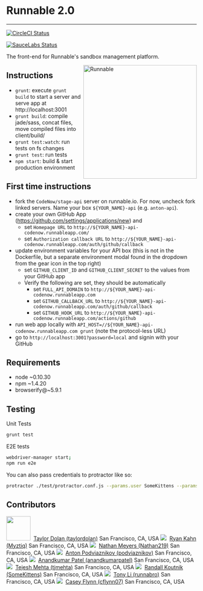 Runnable 2.0
=============

---

[![
  CircleCI Status
 ](https://circleci.com/gh/CodeNow/runnable-angular.png?circle-token=979bf08a16049c22ca0f7f7e01cb523ce9dbfcac)
](https://circleci.com/gh/CodeNow/runnable-angular)

[![
  SauceLabs Status
 ](https://saucelabs.com/browser-matrix/runnable.svg?auth=9a8a382b89d804503547b9feda1eb36c)
](https://saucelabs.com/u/runnable)

The front-end for Runnable's sandbox management platform.

<img src="http://runnable.com/images/bear-alt.png" alt="Runnable" align="right" height="300" style="position:relative;z-index:1;">

Instructions
-------------
- `grunt`: execute `grunt build` to start a server and serve app at http://localhost:3001
- `grunt build`: compile jade/sass, concat files, move compiled files into client/build/
- `grunt test:watch`: run tests on fs changes
- `grunt test`: run tests
- `npm start`: build & start production environment


First time instructions
------------------------
 - fork the `CodeNow/stage-api` server on runnable.io. For now, uncheck fork linked servers. Name your box `${YOUR_NAME}-api` (e.g. `anton-api`).
 - create your own GitHub App (https://github.com/settings/applications/new) and
    - set `Homepage URL` to `http://${YOUR_NAME}-api-codenow.runnableapp.com/`
    - set `Authorization callback URL` to `http://${YOUR_NAME}-api-codenow.runnableapp.com/auth/github/callback`
 - update environment variables for your API box (this is not in the Dockerfile, but a separate environment modal found in the dropdown from the gear icon in the top right)
    - set `GITHUB_CLIENT_ID` and `GITHUB_CLIENT_SECRET` to the values from your GitHub app
    - Verify the following are set, they should be automatically
       - set `FULL_API_DOMAIN` to `http://${YOUR_NAME}-api-codenow.runnableapp.com`
       - set `GITHUB_CALLBACK_URL` to `http://${YOUR_NAME}-api-codenow.runnableapp.com/auth/github/callback`
       - set `GITHUB_HOOK_URL` to `http://${YOUR_NAME}-api-codenow.runnableapp.com/actions/github`
 - run web app locally with `API_HOST=//${YOUR_NAME}-api-codenow.runnableapp.com grunt` (note the protocol-less URL)
 - go to `http://localhost:3001?password=local` and signin with your GitHub

Requirements
------------
- node ~0.10.30
- npm ~1.4.20
- browserify@~5.9.1

Testing
-------
Unit Tests
```bash
grunt test
```

E2E tests
```bash
webdriver-manager start;
npm run e2e
```
You can also pass credentials to protractor like so:
```bash
protractor ./test/protractor.conf.js --params.user SomeKittens --params.password hunter2
```

Contributors
------------
<img src="https://avatars3.githubusercontent.com/u/7440805?s=64" width="64">&nbsp;
[Taylor Dolan (taylordolan)](https://github.com/taylordolan)
San Francisco, CA, USA
<img src="https://avatars3.githubusercontent.com/u/495765?s=64">&nbsp;
[Ryan Kahn (Myztiq)](https://github.com/Myztiq)
San Francisco, CA, USA
<img src="https://avatars1.githubusercontent.com/u/6379413?s=64">&nbsp;
[Nathan Meyers (Nathan219)](https://github.com/Nathan219)
San Francisco, CA, USA
<img src="https://avatars1.githubusercontent.com/u/429706?v=3&s=64">&nbsp;
[Anton Podviaznikov (podviaznikov)](https://github.com/podviaznikov)
San Francisco, CA, USA
<img src="https://s.gravatar.com/avatar/b613d7470bc5eb09b8c73223b4ee8a4e?s=64">&nbsp;
[Anandkumar Patel (anandkumarpatel)](https://github.com/anandkumarpatel)
San Francisco, CA, USA
<img src="http://www.gravatar.com/avatar/049d9ce7bb813b262d32f6ebe4bb6fe5?s=64">&nbsp;
[Tejesh Mehta (tjmehta)](https://github.com/tjmehta)
San Francisco, CA, USA
<img src="http://www.gravatar.com/avatar/8f10852a80ca4794f50a304254cb123b?s=64">&nbsp;
[Randall Koutnik (SomeKittens)](https://github.com/SomeKittens)
San Francisco, CA, USA
<img src="http://www.gravatar.com/avatar/452e4a4c93d2ffba9999b03cea258206?s=64">&nbsp;
[Tony Li (runnabro)](https://github.com/runnabro)
San Francisco, CA, USA
<img src="http://www.gravatar.com/avatar/fd3c806f94926cbe683f3ddc878ae4d3?s=64">&nbsp;
[Casey Flynn (cflynn07)](https://github.com/cflynn07)
San Francisco, CA, USA
